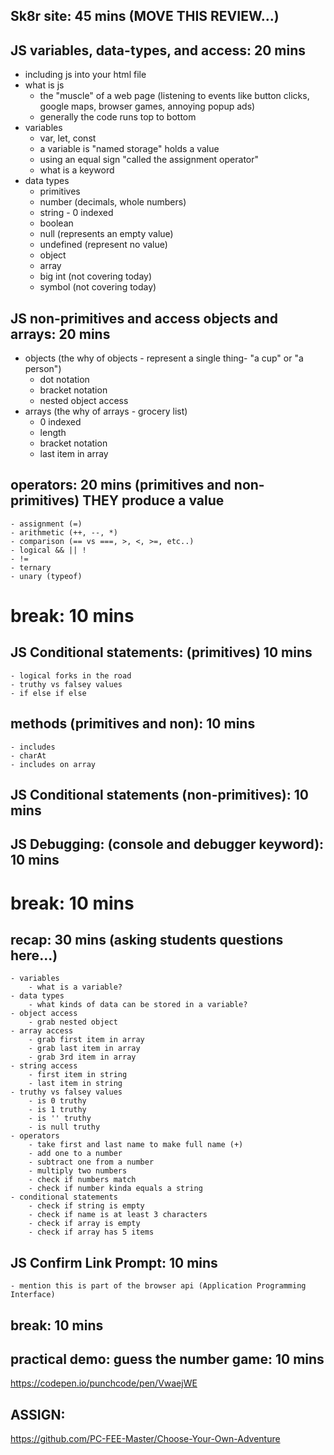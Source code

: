 ## Sk8r site: 45 mins (MOVE THIS REVIEW...)

## JS variables, data-types, and access: 20 mins
- including js into your html file
- what is js
    - the "muscle" of a web page (listening to events like button clicks, google maps, browser games, annoying popup ads)
    - generally the code runs top to bottom
- variables
    - var, let, const
    - a variable is "named storage" holds a value
    - using an equal sign "called the assignment operator"
    - what is a keyword
- data types
    - primitives
    - number (decimals, whole numbers)
    - string - 0 indexed
    - boolean
    - null (represents an empty value)
    - undefined (represent no value)
    - object
    - array
    - big int (not covering today)
    - symbol (not covering today)

## JS non-primitives and access objects and arrays: 20 mins
- objects (the why of objects - represent a single thing- "a cup" or "a person")
    - dot notation
    - bracket notation
    - nested object access
- arrays (the why of arrays - grocery list)
    - 0 indexed
    - length
    - bracket notation
    - last item in array

## operators: 20 mins (primitives and non-primitives) THEY produce a value
    - assignment (=)
    - arithmetic (++, --, *)
    - comparison (== vs ===, >, <, >=, etc..)
    - logical && || !
    - !=
    - ternary
    - unary (typeof)

# break: 10 mins

## JS Conditional statements: (primitives) 10 mins
    - logical forks in the road
    - truthy vs falsey values
    - if else if else

## methods (primitives and non): 10 mins
    - includes
    - charAt
    - includes on array

## JS Conditional statements (non-primitives): 10 mins

## JS Debugging: (console and debugger keyword): 10 mins 

# break: 10 mins

## recap: 30 mins (asking students questions here...)
    - variables
        - what is a variable?
    - data types
        - what kinds of data can be stored in a variable?
    - object access
        - grab nested object
    - array access
        - grab first item in array
        - grab last item in array
        - grab 3rd item in array
    - string access
        - first item in string
        - last item in string
    - truthy vs falsey values
        - is 0 truthy
        - is 1 truthy
        - is '' truthy
        - is null truthy
    - operators
        - take first and last name to make full name (+)
        - add one to a number
        - subtract one from a number
        - multiply two numbers
        - check if numbers match
        - check if number kinda equals a string
    - conditional statements
        - check if string is empty
        - check if name is at least 3 characters
        - check if array is empty
        - check if array has 5 items

## JS Confirm Link Prompt: 10 mins
    - mention this is part of the browser api (Application Programming Interface)

## break: 10 mins

## practical demo: guess the number game: 10 mins
https://codepen.io/punchcode/pen/VwaejWE

## ASSIGN:
https://github.com/PC-FEE-Master/Choose-Your-Own-Adventure